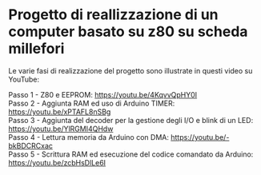 # Progetto di reallizzazione di un computer basato su z80 su scheda millefori

Le varie fasi di realizzazione del progetto sono illustrate in questi video su YouTube:

Passo 1 - Z80 e EEPROM: https://youtu.be/4KqvvQpHY0I  
Passo 2 - Aggiunta RAM ed uso di Arduino TIMER: https://youtu.be/xPTAFL8nSBg  
Passo 3 - Aggiunta del decoder per la gestione degli I/O e blink di un LED: https://youtu.be/YlRGMI4QHdw  
Passo 4 - Lettura memoria da Arduino con DMA: https://youtu.be/-bkBDCRCxac  
Passo 5 - Scrittura RAM ed esecuzione del codice comandato da Arduino: https://youtu.be/zcbHsDlLe6I  

